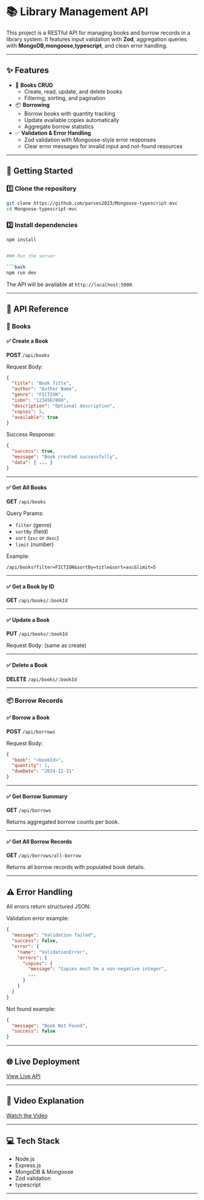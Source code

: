# 📚 Library Management API

This project is a RESTful API for managing books and borrow records in a library system. It features input validation with **Zod**, aggregation queries with **MongoDB,mongoose,typescript**, and clean error handling.

---

## ✨ Features

- 📖 **Books CRUD**
  - Create, read, update, and delete books
  - Filtering, sorting, and pagination
- 📦 **Borrowing**
  - Borrow books with quantity tracking
  - Update available copies automatically
  - Aggregate borrow statistics
- ✅ **Validation & Error Handling**
  - Zod validation with Mongoose-style error responses
  - Clear error messages for invalid input and not-found resources

---

## 🚀 Getting Started

### 1️⃣ Clone the repository

```bash
git clone https://github.com/parves2023/Mongoose-typescript-mvc
cd Mongoose-typescript-mvc
````

### 2️⃣ Install dependencies

```bash
npm install


### Run the server

```bash
npm run dev
```

The API will be available at `http://localhost:5000`.

---

## 📖 API Reference

### 📘 Books

#### ✅ Create a Book

**POST** `/api/books`

Request Body:

```json
{
  "title": "Book Title",
  "author": "Author Name",
  "genre": "FICTION",
  "isbn": "1234567890",
  "description": "Optional description",
  "copies": 5,
  "available": true
}
```

Success Response:

```json
{
  "success": true,
  "message": "Book created successfully",
  "data": { ... }
}
```

---

#### ✅ Get All Books

**GET** `/api/books`

Query Params:

* `filter` (genre)
* `sortBy` (field)
* `sort` (`asc` or `desc`)
* `limit` (number)

Example:

```
/api/books?filter=FICTION&sortBy=title&sort=asc&limit=5
```

---

#### ✅ Get a Book by ID

**GET** `/api/books/:bookId`

---

#### ✅ Update a Book

**PUT** `/api/books/:bookId`

Request Body: (same as create)

---

#### ✅ Delete a Book

**DELETE** `/api/books/:bookId`

---

### 📦 Borrow Records

#### ✅ Borrow a Book

**POST** `/api/borrows`

Request Body:

```json
{
  "book": "<bookId>",
  "quantity": 1,
  "dueDate": "2024-12-31"
}
```

---

#### ✅ Get Borrow Summary

**GET** `/api/borrows`

Returns aggregated borrow counts per book.

---

#### ✅ Get All Borrow Records

**GET** `/api/borrows/all-borrow`

Returns all borrow records with populated book details.

---

## ⚠️ Error Handling

All errors return structured JSON:

Validation error example:

```json
{
  "message": "Validation failed",
  "success": false,
  "error": {
    "name": "ValidationError",
    "errors": {
      "copies": {
        "message": "Copies must be a non-negative integer",
        ...
      }
    }
  }
}
```

Not found example:

```json
{
  "message": "Book Not Found",
  "success": false
}
```

---

## 🌐 Live Deployment

[View Live API](https://l2-libary-asignment-03-pearl.vercel.app/)

---

## 🎥 Video Explanation

[Watch the Video](https://drive.google.com/file/d/1vLfVsGk1EgA1Dq6Fj9ZTg5mnjN2DnQGe/view?usp=sharing)

---

## 💻 Tech Stack

* Node.js
* Express.js
* MongoDB & Mongoose
* Zod validation
* typescript

---
```
